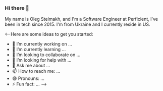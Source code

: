 ### Hi there 👋

My name is Oleg Stelmakh, and I'm a Software Engineer at Perficient, I've been in tech since 2015. I'm from Ukraine and I currently reside in US.

<--Here are some ideas to get you started:

- 🔭 I’m currently working on ...
- 🌱 I’m currently learning ...
- 👯 I’m looking to collaborate on ...
- 🤔 I’m looking for help with ...
- 💬 Ask me about ...
- 📫 How to reach me: ...
- 😄 Pronouns: ...
- ⚡ Fun fact: ...
-->
